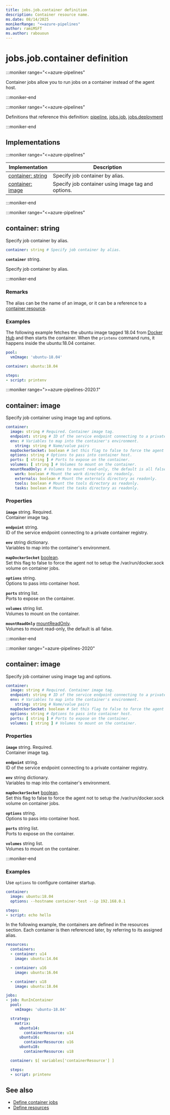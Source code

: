 ```yaml
---
title: jobs.job.container definition
description: Container resource name.
ms.date: 08/14/2025
monikerRange: "<=azure-pipelines"
author: ramiMSFT
ms.author: rabououn
---
```


# jobs.job.container definition

<!-- :::description::: -->
:::moniker range="<=azure-pipelines"

<!-- :::editable-content name="description"::: -->
Container jobs allow you to run jobs on a container instead of the agent host.
<!-- :::editable-content-end::: -->

:::moniker-end
<!-- :::description-end::: -->

<!-- :::parents::: -->
:::moniker range="<=azure-pipelines"

Definitions that reference this definition: [pipeline](pipeline.md), [jobs.job](jobs-job.md), [jobs.deployment](jobs-deployment.md)

:::moniker-end

<!-- :::parents-end::: -->

## Implementations

<!-- :::implementations-list::: -->
:::moniker range="<=azure-pipelines"

| Implementation | Description |
|---|---|
| [container: string](#containerstring) | Specify job container by alias. |
| [container: image](#containerimage) | Specify job container using image tag and options. |

:::moniker-end
<!-- :::implementations-list-end::: -->

<!-- :::remarks::: -->
<!-- :::editable-content name="remarks"::: -->
<!-- :::editable-content-end::: -->
<!-- :::remarks-end::: -->

<!-- :::examples::: -->
<!-- :::editable-content name="examples"::: -->
<!-- :::editable-content-end::: -->
<!-- :::examples-end::: -->

<!-- :::implementations::: -->
<!-- :::implementation-item name="container: string"::: -->
<a name="containerstring"></a>
<!-- :::stringAnyOf::: -->
:::moniker range="<=azure-pipelines"

<!-- :::implementation-signature::: -->
## container: string
<!-- :::implementation-signature-end::: -->

<!-- :::implementation-description::: -->
<!-- :::editable-content name="description"::: -->
Specify job container by alias.
<!-- :::editable-content-end::: -->
<!-- :::implementation-description-end::: -->

<!-- :::implementation-syntax::: -->
```yaml
container: string # Specify job container by alias.
```
<!-- :::implementation-syntax-end::: -->

<!-- :::implementation-string-item::: -->
**`container`** string.<br>
<!-- :::editable-content name="description"::: -->
Specify job container by alias.
<!-- :::editable-content-end::: -->
<!-- :::implementation-string-item-end::: -->

:::moniker-end
<!-- :::stringAnyOf-end::: -->

<!-- :::remarks::: -->
<!-- :::editable-content name="remarks"::: -->
### Remarks

The alias can be the name of an image, or it can be a reference to a [container resource](resources-containers-container.md).
<!-- :::editable-content-end::: -->
<!-- :::remarks-end::: -->

<!-- :::examples::: -->
<!-- :::editable-content name="examples"::: -->
### Examples

The following example fetches the ubuntu image tagged 18.04 from [Docker Hub](https://hub.docker.com/) and then starts the container. When the `printenv` command runs, it happens inside the ubuntu:18.04 container.

```yaml
pool:
  vmImage: 'ubuntu-18.04'

container: ubuntu:18.04

steps:
- script: printenv
```
<!-- :::editable-content-end::: -->
<!-- :::examples-end::: -->
<!-- :::implementation-item-end::: -->
<!-- :::implementation-item name="container: image"::: -->
<a name="containerimage"></a>
<!-- :::objectAnyOf::: -->
:::moniker range=">=azure-pipelines-2020.1"

<!-- :::implementation-signature::: -->
## container: image
<!-- :::implementation-signature-end::: -->

<!-- :::implementation-description::: -->
<!-- :::editable-content name="description"::: -->
Specify job container using image tag and options.
<!-- :::editable-content-end::: -->
<!-- :::implementation-description-end::: -->

<!-- :::implementation-syntax::: -->
```yaml
container:
  image: string # Required. Container image tag.
  endpoint: string # ID of the service endpoint connecting to a private container registry.
  env: # Variables to map into the container's environment.
    string: string # Name/value pairs
  mapDockerSocket: boolean # Set this flag to false to force the agent not to setup the /var/run/docker.sock volume on container jobs.
  options: string # Options to pass into container host.
  ports: [ string ] # Ports to expose on the container.
  volumes: [ string ] # Volumes to mount on the container.
  mountReadOnly: # Volumes to mount read-only, the default is all false.
    work: boolean # Mount the work directory as readonly.
    externals: boolean # Mount the externals directory as readonly.
    tools: boolean # Mount the tools directory as readonly.
    tasks: boolean # Mount the tasks directory as readonly.
```
<!-- :::implementation-syntax-end::: -->

<!-- :::implementation-properties::: -->
### Properties

<!-- :::item name="image"::: -->
**`image`** string. Required.<br><!-- :::editable-content name="propDescription"::: -->
Container image tag.
<!-- :::editable-content-end::: -->
<!-- :::item-end::: -->
<!-- :::item name="endpoint"::: -->
**`endpoint`** string.<br><!-- :::editable-content name="propDescription"::: -->
ID of the service endpoint connecting to a private container registry.
<!-- :::editable-content-end::: -->
<!-- :::item-end::: -->
<!-- :::item name="env"::: -->
**`env`** string dictionary.<br><!-- :::editable-content name="propDescription"::: -->
Variables to map into the container's environment.
<!-- :::editable-content-end::: -->
<!-- :::item-end::: -->
<!-- :::item name="mapDockerSocket"::: -->
**`mapDockerSocket`** [boolean](boolean.md).<br><!-- :::editable-content name="propDescription"::: -->
Set this flag to false to force the agent not to setup the /var/run/docker.sock volume on container jobs.
<!-- :::editable-content-end::: -->
<!-- :::item-end::: -->
<!-- :::item name="options"::: -->
**`options`** string.<br><!-- :::editable-content name="propDescription"::: -->
Options to pass into container host.
<!-- :::editable-content-end::: -->
<!-- :::item-end::: -->
<!-- :::item name="ports"::: -->
**`ports`** string list.<br><!-- :::editable-content name="propDescription"::: -->
Ports to expose on the container.
<!-- :::editable-content-end::: -->
<!-- :::item-end::: -->
<!-- :::item name="volumes"::: -->
**`volumes`** string list.<br><!-- :::editable-content name="propDescription"::: -->
Volumes to mount on the container.
<!-- :::editable-content-end::: -->
<!-- :::item-end::: -->
<!-- :::item name="mountReadOnly"::: -->
**`mountReadOnly`** [mountReadOnly](mount-read-only.md).<br><!-- :::editable-content name="propDescription"::: -->
Volumes to mount read-only, the default is all false.
<!-- :::editable-content-end::: -->
<!-- :::item-end::: -->
<!-- :::implementation-properties-end::: -->

:::moniker-end

:::moniker range="=azure-pipelines-2020"

<!-- :::implementation-signature::: -->
## container: image
<!-- :::implementation-signature-end::: -->

<!-- :::implementation-description::: -->
<!-- :::editable-content name="description"::: -->
Specify job container using image tag and options.
<!-- :::editable-content-end::: -->
<!-- :::implementation-description-end::: -->

<!-- :::implementation-syntax::: -->
```yaml
container:
  image: string # Required. Container image tag.
  endpoint: string # ID of the service endpoint connecting to a private container registry.
  env: # Variables to map into the container's environment.
    string: string # Name/value pairs
  mapDockerSocket: boolean # Set this flag to false to force the agent not to setup the /var/run/docker.sock volume on container jobs.
  options: string # Options to pass into container host.
  ports: [ string ] # Ports to expose on the container.
  volumes: [ string ] # Volumes to mount on the container.
```
<!-- :::implementation-syntax-end::: -->

<!-- :::implementation-properties::: -->
### Properties

<!-- :::item name="image"::: -->
**`image`** string. Required.<br><!-- :::editable-content name="propDescription"::: -->
Container image tag.
<!-- :::editable-content-end::: -->
<!-- :::item-end::: -->
<!-- :::item name="endpoint"::: -->
**`endpoint`** string.<br><!-- :::editable-content name="propDescription"::: -->
ID of the service endpoint connecting to a private container registry.
<!-- :::editable-content-end::: -->
<!-- :::item-end::: -->
<!-- :::item name="env"::: -->
**`env`** string dictionary.<br><!-- :::editable-content name="propDescription"::: -->
Variables to map into the container's environment.
<!-- :::editable-content-end::: -->
<!-- :::item-end::: -->
<!-- :::item name="mapDockerSocket"::: -->
**`mapDockerSocket`** [boolean](boolean.md).<br><!-- :::editable-content name="propDescription"::: -->
Set this flag to false to force the agent not to setup the /var/run/docker.sock volume on container jobs.
<!-- :::editable-content-end::: -->
<!-- :::item-end::: -->
<!-- :::item name="options"::: -->
**`options`** string.<br><!-- :::editable-content name="propDescription"::: -->
Options to pass into container host.
<!-- :::editable-content-end::: -->
<!-- :::item-end::: -->
<!-- :::item name="ports"::: -->
**`ports`** string list.<br><!-- :::editable-content name="propDescription"::: -->
Ports to expose on the container.
<!-- :::editable-content-end::: -->
<!-- :::item-end::: -->
<!-- :::item name="volumes"::: -->
**`volumes`** string list.<br><!-- :::editable-content name="propDescription"::: -->
Volumes to mount on the container.
<!-- :::editable-content-end::: -->
<!-- :::item-end::: -->
<!-- :::implementation-properties-end::: -->

:::moniker-end

<!-- :::objectAnyOf-end::: -->

<!-- :::remarks::: -->
<!-- :::editable-content name="remarks"::: -->
<!-- :::editable-content-end::: -->
<!-- :::remarks-end::: -->

<!-- :::examples::: -->
<!-- :::editable-content name="examples"::: -->
### Examples

Use `options` to configure container startup.

```yaml
container:
  image: ubuntu:18.04
  options: --hostname container-test --ip 192.168.0.1

steps:
- script: echo hello
```

In the following example, the containers are defined in the resources section. Each container is then referenced later, by referring to its assigned alias.

```yaml
resources:
  containers:
  - container: u14
    image: ubuntu:14.04

  - container: u16
    image: ubuntu:16.04

  - container: u18
    image: ubuntu:18.04

jobs:
- job: RunInContainer
  pool:
    vmImage: 'ubuntu-18.04'

  strategy:
    matrix:
      ubuntu14:
        containerResource: u14
      ubuntu16:
        containerResource: u16
      ubuntu18:
        containerResource: u18

  container: $[ variables['containerResource'] ]

  steps:
  - script: printenv
```
<!-- :::editable-content-end::: -->
<!-- :::examples-end::: -->
<!-- :::implementation-item-end::: -->
<!-- :::implementations-end::: -->

<!-- :::see-also::: -->
<!-- :::editable-content name="seeAlso"::: -->
## See also

- [Define container jobs](/azure/devops/pipelines/process/container-phases)
- [Define resources](/azure/devops/pipelines/process/resources)
<!-- :::editable-content-end::: -->
<!-- :::see-also-end::: -->
